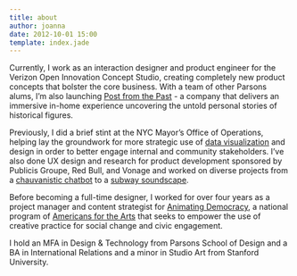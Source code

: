 ```yaml
---
title: about
author: joanna
date: 2012-10-01 15:00
template: index.jade
---
```


Currently, I work as an interaction designer and product engineer for the Verizon Open Innovation Concept Studio, creating completely new product concepts that bolster the core business. With a team of other Parsons alums, I’m also launching <a href="articles/01-postfromthepast">Post from the Past</a> - a company that delivers an immersive in-home experience uncovering the untold personal stories of historical figures.

<!-- In previous work as an interaction designer and product engineer for Verizon's Open Innovation Concept Studio, I developed the next generation of <a href="/jojo">artificial intelligence/chatbot systems</a>. -->

Previously, I did a brief stint at the NYC Mayor’s Office of Operations, helping lay the groundwork for more strategic use of <a href="articles/04-nycmayorsoffice">data visualization</a> and design in order to better engage internal and community stakeholders. I’ve also done UX design and research for product development sponsored by Publicis Groupe, Red Bull, and Vonage and worked on diverse projects from a <a href="articles/07-dbot">chauvanistic chatbot</a> to a <a href="articles/05-banalchaos">subway soundscape</a>.

Before becoming a full-time designer, I worked for over four years as a project manager and content strategist for <a href="http://www.animatingdemocracy.org/">Animating Democracy</a>, a national program of <a href="http://www.americansforthearts.org/">Americans for the Arts</a> that seeks to empower the use of creative practice for social change and civic engagement.

<!-- I believe deeply in the power of creative and socially conscious technology to make substantive and sustainable change. As a 2015 summer intern at the <a href="http://www1.nyc.gov/site/operations/index.page" target="_blank">NYC Mayor’s Office of Operations</a>, I helped lay the groundwork for more strategic use of <a href="/03-nycmayorsoffice">data visualization</a> and design in order to better engage internal and community stakeholders. At <a href="http://www.americansforthearts.org/">Americans for the Arts</a>, I worked for over four years as a project manager and content strategist for <a href="http://www.animatingdemocracy.org/">Animating Democracy</a>, a national program that seeks to empower the use of creative practice for social change and civic engagement. -->

I hold an MFA in Design & Technology from Parsons School of Design and a BA in International Relations and a minor in Studio Art from Stanford University.
